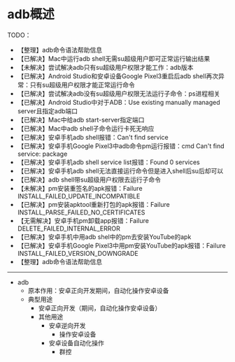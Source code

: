# adb概述


TODO：

* 【整理】adb命令语法帮助信息
* 【已解决】Mac中运行adb shell无需su超级用户即可正常运行输出结果
* 【未解决】尝试解决adb只有su超级用户权限才能工作：adb版本
* 【已解决】Android Studio和安卓设备Google Pixel3重启后adb shell再次异常：只有su超级用户权限才能正常运行命令
* 【已解决】尝试解决adb没有su超级用户权限无法运行子命令：ps进程相关
* 【已解决】Android Studio中对于ADB：Use existing manually managed server且指定adb端口
* 【已解决】Mac中给adb start-server指定端口
* 【已解决】Mac中adb shell子命令运行卡死无响应
* 【已解决】安卓手机adb shell报错：Can't find service
* 【已解决】安卓手机Google Pixel3中adb命令pm运行报错：cmd Can't find service: package
* 【已解决】安卓手机adb shell service list报错：Found 0 services
* 【已解决】安卓手机adb shell无法直接运行命令但是进入shell后su后却可以
* 【已解决】adb shell带su超级用户权限去运行子命令
* 【未解决】pm安装重签名的apk报错：Failure INSTALL_FAILED_UPDATE_INCOMPATIBLE
* 【已解决】pm安装apktool重新打包的apk报错：Failure INSTALL_PARSE_FAILED_NO_CERTIFICATES
* 【无需解决】安卓手机pm卸载app报错：Failure DELETE_FAILED_INTERNAL_ERROR
* 【已解决】安卓手机中用adb shel中的pm去安装YouTube的apk
* 【已解决】安卓手机Google Pixel3中用pm安装YouTube的apk报错：Failure INSTALL_FAILED_VERSION_DOWNGRADE
* 【整理】adb命令语法帮助信息

---

* adb
  * 原本作用：安卓正向开发期间，自动化操作安卓设备
  * 典型用途
    * 安卓正向开发（期间，自动化操作安卓设备）
    * 其他用途
      * 安卓逆向开发
        * 操作安卓设备
      * 安卓设备自动化操作
        * 群控

